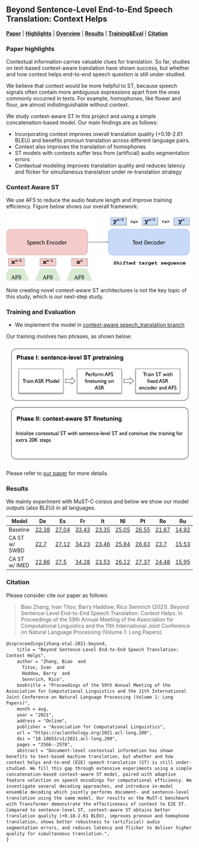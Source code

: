 ## Beyond Sentence-Level End-to-End Speech Translation: Context Helps

[**Paper**](https://aclanthology.org/2021.acl-long.200/) | 
[**Highlights**](#paper-highlights) |
[**Overview**](#context_aware_st) |
[**Results**](#results) |
[**Training&Eval**](#training-and-evaluation) |
[**Citation**](#citation)

### Paper highlights

Contextual information carries valuable clues for translation. So far, studies on text-based context-aware translation have shown
success, but whether and how context helps end-to-end speech question is still under-studied.

We believe that context would be more helpful to ST, because speech signals often contain more ambiguous expressions apart 
from the ones commonly occurred in texts. For example, homophones, like flower and flour, are almost indistinguishable without context.

We study context-aware ST in this project and using a simple concatenation-based model. Our main findings are as follows:
* Incorporating context improves overall translation quality (+0.18-2.61 BLEU) and benefits pronoun translation across different language pairs. 
* Context also improves the translation of homophones
* ST models with contexts suffer less from (artificial) audio segmentation errors
* Contextual modeling improves translation quality and reduces latency and flicker for simultaneous translation under re-translation strategy


### Context Aware ST

We use AFS to reduce the audio feature length and improve training efficiency. Figure below shows our overall framework:

<img src="cast.png" width=500 />

Note creating novel context-aware ST architectures is not the key topic of this study, which is our next-step study.


### Training and Evaluation

- We implement the model in [context-aware speech_translation branch](https://github.com/bzhangGo/zero/tree/context_aware_speech_translation)

Our training involves two phrases, as shown below:

<img src="training.png" width=500 />

Please refer to [our paper](https://aclanthology.org/2021.acl-long.200/) for more details.


### Results

We mainly experiment with MuST-C corpus and below we show our model outputs (also BLEU) in all languages.

| Model         | De                                                                              | Es                                                                              | Fr                                                                              | It                                                                              | Nl                                                                              | Pt                                                                              | Ro                                                                              | Ru                                                                              |
|---------------|---------------------------------------------------------------------------------|---------------------------------------------------------------------------------|---------------------------------------------------------------------------------|---------------------------------------------------------------------------------|---------------------------------------------------------------------------------|---------------------------------------------------------------------------------|---------------------------------------------------------------------------------|---------------------------------------------------------------------------------|
| Baseline      | [22.38](http://data.statmt.org/bzhang/acl2021_context_aware_st/baseline/de.txt) | [27.04](http://data.statmt.org/bzhang/acl2021_context_aware_st/baseline/es.txt) | [33.43](http://data.statmt.org/bzhang/acl2021_context_aware_st/baseline/fr.txt) | [23.35](http://data.statmt.org/bzhang/acl2021_context_aware_st/baseline/it.txt) | [25.05](http://data.statmt.org/bzhang/acl2021_context_aware_st/baseline/nl.txt) | [26.55](http://data.statmt.org/bzhang/acl2021_context_aware_st/baseline/pt.txt) | [21.87](http://data.statmt.org/bzhang/acl2021_context_aware_st/baseline/ro.txt) | [14.92](http://data.statmt.org/bzhang/acl2021_context_aware_st/baseline/ru.txt) |
| CA ST w/ SWBD |      [22.7](http://data.statmt.org/bzhang/acl2021_context_aware_st/swbd/de.txt) |     [27.12](http://data.statmt.org/bzhang/acl2021_context_aware_st/swbd/es.txt) |     [34.23](http://data.statmt.org/bzhang/acl2021_context_aware_st/swbd/fr.txt) |     [23.46](http://data.statmt.org/bzhang/acl2021_context_aware_st/swbd/it.txt) |     [25.84](http://data.statmt.org/bzhang/acl2021_context_aware_st/swbd/nl.txt) |     [26.63](http://data.statmt.org/bzhang/acl2021_context_aware_st/swbd/pt.txt) |      [23.7](http://data.statmt.org/bzhang/acl2021_context_aware_st/swbd/ro.txt) |     [15.53](http://data.statmt.org/bzhang/acl2021_context_aware_st/swbd/ru.txt) |
| CA ST w/ IMED |     [22.86](http://data.statmt.org/bzhang/acl2021_context_aware_st/imed/de.txt) |      [27.5](http://data.statmt.org/bzhang/acl2021_context_aware_st/imed/es.txt) |     [34.28](http://data.statmt.org/bzhang/acl2021_context_aware_st/imed/fr.txt) |     [23.53](http://data.statmt.org/bzhang/acl2021_context_aware_st/imed/it.txt) |     [26.12](http://data.statmt.org/bzhang/acl2021_context_aware_st/imed/nl.txt) |     [27.37](http://data.statmt.org/bzhang/acl2021_context_aware_st/imed/pt.txt) |     [24.48](http://data.statmt.org/bzhang/acl2021_context_aware_st/imed/ro.txt) |     [15.95](http://data.statmt.org/bzhang/acl2021_context_aware_st/imed/ru.txt) |


### Citation

Please consider cite our paper as follows:
>Biao Zhang; Ivan Titov; Barry Haddow; Rico Sennrich (2021). Beyond Sentence-Level End-to-End Speech Translation: Context Helps. In Proceedings of the 59th Annual Meeting of the Association for Computational Linguistics and the 11th International Joint Conference on Natural Language Processing (Volume 1: Long Papers). 
```
@inproceedings{zhang-etal-2021-beyond,
    title = "Beyond Sentence-Level End-to-End Speech Translation: Context Helps",
    author = "Zhang, Biao  and
      Titov, Ivan  and
      Haddow, Barry  and
      Sennrich, Rico",
    booktitle = "Proceedings of the 59th Annual Meeting of the Association for Computational Linguistics and the 11th International Joint Conference on Natural Language Processing (Volume 1: Long Papers)",
    month = aug,
    year = "2021",
    address = "Online",
    publisher = "Association for Computational Linguistics",
    url = "https://aclanthology.org/2021.acl-long.200",
    doi = "10.18653/v1/2021.acl-long.200",
    pages = "2566--2578",
    abstract = "Document-level contextual information has shown benefits to text-based machine translation, but whether and how context helps end-to-end (E2E) speech translation (ST) is still under-studied. We fill this gap through extensive experiments using a simple concatenation-based context-aware ST model, paired with adaptive feature selection on speech encodings for computational efficiency. We investigate several decoding approaches, and introduce in-model ensemble decoding which jointly performs document- and sentence-level translation using the same model. Our results on the MuST-C benchmark with Transformer demonstrate the effectiveness of context to E2E ST. Compared to sentence-level ST, context-aware ST obtains better translation quality (+0.18-2.61 BLEU), improves pronoun and homophone translation, shows better robustness to (artificial) audio segmentation errors, and reduces latency and flicker to deliver higher quality for simultaneous translation.",
}
```